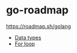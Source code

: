 # go-roadmap
https://roadmap.sh/golang

- [Data types](./data-types//notes.md)
- [For loop](./for-loop/notes.md)